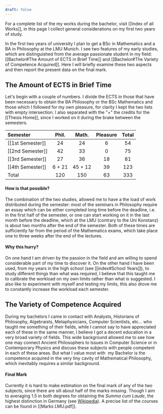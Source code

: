 ```yaml
---
draft: false
---
```

For a complete list of the my works during the bachelor, visit [[Index of all Works]], in this page I collect general considerations on my first two years of study.

In the first two years of university I plan to get a BSc in Mathematics and a BA in Philosophy at the LMU Munich. I see two features of my early studies, which are distinguished from the average passionate student in my field: [[Bachelor#The Amount of ECTS in Brief Time]] and [[Bachelor#The Variety of Competence Acquired]]. Here I will briefly examine these two aspects and then report the present data on the final mark.
## The Amount of ECTS in Brief Time
Let's begin with a couple of numbers. I divide the ECTS in those that have been necessary to obtain the BA Philosophy or the BSc Mathematics and those which I followed for my own pleasure, for clarity I kept the two lists with empty intersection. I also separated with the "+" the credits for the [[Thesis Home]], since I worked on it during the brake between the semesters.

| Semester      | Phil. | Math. | Pleasure | Total|
| :---        |  :----: |   :----: |:----:| :----:|
| [[1st Semester]] | 24 | 24 | 6 |54|
| [[2nd Semester]] | 42 | 33 | 0 | 75|
| [[3rd Semester]] | 27 | 36 | 18 | 81|
| [[4th Semester]] | 6 + 21 | 45 + 12 | 39 | 123|
|Total | 120 | 150 | 63 | 333 |
#### How is that possible?
The combination of the two studies, allowed me to have a the load of work distributed during the semester: most of the seminars in Philosophy require an essay which can be either completed long time before the deadline, i.e. in the first half of the semester, or one can start working on it in the last month before the deadline, which at the LMU (contrary to the Uni Konstanz) is about two months after the end of the semester. Both of these times are sufficiently far from the period of the Mathematics exams, which take place one to three weeks after the end of the lectures. 
#### Why this hurry?
On one hand I am driven by the passion in the field and am willing to spend considerable part of my time to discover it. On the other hand I have been used, from my years in the high school (see [[index#School Years]]), to study different things than what was required, I believe that this taught me to calibrate the workload on my own limits rather than what is suggested. I also like to experiment with myself and testing my limits, this also drove me to constantly increase the workload each semester.
## The Variety of Competence Acquired
During my bachelors I came in contact with Analysts, Historians of Philosophy, Algebraists, Metaphysicians, Computer Scientists, etc... who taught me something of their fields, while I cannot say to have appreciated each of these in the same manner, I believe I got a decent education in a very broad variety of fields. This wide background allowed me to see how one may connect Ancient Philosophers to issues in Computer Science or in Contemporary Physics and discuss these subjects with people competent in each of these areas. But what I value most with  my Bachelor is the competence acquired in the very tiny cavity of Mathematical Philosophy, which inevitably requires a similar background.
#### Final Mark
Currently it is hard to make estimation on the final mark of any of the two subjects, since there are sill about half of the marks missing. Though I aim to averaging 1.5 in both degrees for obtaining the _Summa cum Laude_, the highest distinction in Germany (see [Wikipedia](https://de.wikipedia.org/wiki/Summa_cum_laude)). A precise list of the courses can be found in [[Marks LMU.pdf]].